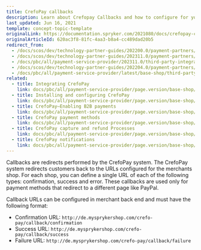 ```yaml
---
title: CrefoPay callbacks
description: Learn about Crefopay Callbacks and how to configure for your Spryker Cloud Commece OS Shop.
last_updated: Jun 16, 2021
template: concept-topic-template
originalLink: https://documentation.spryker.com/2021080/docs/crefopay-callback
originalArticleId: 620ac3f8-81fc-4aa3-b8a4-cc489dad20b5
redirect_from:
  - /docs/scos/dev/technology-partner-guides/202200.0/payment-partners/crefopay/crefopay-callbacks.html
  - /docs/scos/dev/technology-partner-guides/202311.0/payment-partners/crefopay/crefopay-callbacks.html
  - /docs/pbc/all/payment-service-provider/202311.0/third-party-integrations/crefopay/crefopay-callbacks.html
  - /docs/scos/dev/technology-partner-guides/202204.0/payment-partners/crefopay/crefopay-callbacks.html
  - /docs/pbc/all/payment-service-provider/latest/base-shop/third-party-integrations/crefopay/crefopay-callbacks.html
related:
  - title: Integrating CrefoPay
    link: docs/pbc/all/payment-service-provider/page.version/base-shop/third-party-integrations/crefopay/integrate-crefopay.html
  - title: Installing and configuring CrefoPay
    link: docs/pbc/all/payment-service-provider/page.version/base-shop/third-party-integrations/crefopay/install-and-configure-crefopay.html
  - title: CrefoPay—Enabling B2B payments
    link: docs/pbc/all/payment-service-provider/page.version/base-shop/third-party-integrations/crefopay/crefopay-enable-b2b-payments.html
  - title: CrefoPay payment methods
    link: docs/pbc/all/payment-service-provider/page.version/base-shop/third-party-integrations/crefopay/crefopay-payment-methods.html
  - title: CrefoPay capture and refund Processes
    link: docs/pbc/all/payment-service-provider/page.version/base-shop/third-party-integrations/crefopay/crefopay-capture-and-refund-processes.html
  - title: CrefoPay notifications
    link: docs/pbc/all/payment-service-provider/page.version/base-shop/third-party-integrations/crefopay/crefopay-notifications.html
---
```


Callbacks are redirects performed by the CrefoPay system. The CrefoPay system redirects customers back to the URLs configured for the merchants shop. For each shop, you can define a single URL of each of the following types: confirmation, success and error.
These callbacks are used only for payment methods that redirect to a different page like PayPal.

Callback URLs can be configured in merchant back end and must have the following format:

- Confirmation URL: `http://de.mysprykershop.com/crefo-pay/callback/confirmation`
- Success URL: `http://de.mysprykershop.com/crefo-pay/callback/success`
- Failure URL: `http://de.mysprykershop.com/crefo-pay/callback/failure`
